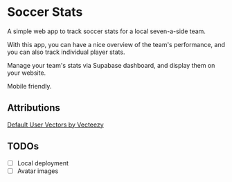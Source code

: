 # Soccer Stats

A simple web app to track soccer stats for a local seven-a-side team.

With this app, you can have a nice overview of the team's performance, and you can also track individual player stats.

Manage your team's stats via Supabase dashboard, and display them on your website.

Mobile friendly.

## Attributions

[Default User Vectors by Vecteezy](https://www.vecteezy.com/free-vector/default-user)

## TODOs

- [ ] Local deployment
- [ ] Avatar images

